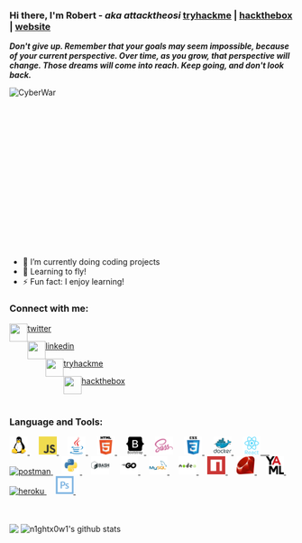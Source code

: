 ### Hi there, I'm Robert - *aka* *attacktheosi* [tryhackme] | [hackthebox] | [website]


_**Don't give up.  Remember that your goals may seem impossible, because of your current perspective.  Over time, as you grow, that perspective will change.  Those dreams will come into reach.  Keep going, and don't look back.**_

<img align="right" src="https://media.giphy.com/media/ELham0Mveox9e/giphy.gif" alt="CyberWar" width="600" height="300">

- 🔭 I’m currently doing coding projects
- 🌱 Learning to fly!
- ⚡ Fun fact: I enjoy learning!

### Connect with me:

<img align="left" height="32" width="32" src="https://cdn.jsdelivr.net/npm/simple-icons@v6/icons/twitter.svg" />

[twitter]

<img align="left" height="32" width="32" src="https://cdn.jsdelivr.net/npm/simple-icons@v6/icons/linkedin.svg" />
 
[linkedin]

<img align="left" height="32" width="32" src="https://cdn.jsdelivr.net/npm/simple-icons@v6/icons/tryhackme.svg" />
 
[tryhackme]

<img align="left" height="32" width="32" src="https://cdn.jsdelivr.net/npm/simple-icons@v6/icons/hackthebox.svg" />

[hackthebox]

<br />

### Language and Tools:

<a href="https://www.linux.org/" target="_blank"> <img src="https://raw.githubusercontent.com/devicons/devicon/master/icons/linux/linux-original.svg" alt="linux" width="32" height="32"/> </a>&nbsp; &nbsp; 
<a href="https://www.java.com" target="_blank"><img height="32" width="32" src="https://raw.githubusercontent.com/github/explore/80688e429a7d4ef2fca1e82350fe8e3517d3494d/topics/javascript/javascript.png" /> </a> &nbsp; &nbsp; 
<a href="https://www.java.com" target="_blank"> <img src="https://raw.githubusercontent.com/devicons/devicon/master/icons/java/java-original.svg" alt="java" width="32" height="32"/> </a>&nbsp; &nbsp; 
<a href="https://www.w3.org/html/" target="_blank"><img height="32" width="32" src="https://raw.githubusercontent.com/github/explore/80688e429a7d4ef2fca1e82350fe8e3517d3494d/topics/html/html.png" /> </a> &nbsp; &nbsp; 
<a href="https://getbootstrap.com" target="_blank"> <img src="https://raw.githubusercontent.com/devicons/devicon/master/icons/bootstrap/bootstrap-plain-wordmark.svg" alt="bootstrap" width="32" height="32"/> </a>&nbsp; &nbsp; 
<img height="32" width="32" src="https://raw.githubusercontent.com/github/explore/80688e429a7d4ef2fca1e82350fe8e3517d3494d/topics/sass/sass.png" /> &nbsp; &nbsp; 
<a href="https://www.w3schools.com/css/" target="_blank"><img height="32" width="32" src="https://raw.githubusercontent.com/github/explore/80688e429a7d4ef2fca1e82350fe8e3517d3494d/topics/css/css.png" /> </a> &nbsp; &nbsp; 
<a href="https://www.docker.com/" target="_blank"> <img src="https://raw.githubusercontent.com/devicons/devicon/master/icons/docker/docker-original-wordmark.svg" alt="docker" width="32" height="32"/> </a> &nbsp; &nbsp; 
<a href="https://reactjs.org/" target="_blank"> <img src="https://raw.githubusercontent.com/devicons/devicon/master/icons/react/react-original-wordmark.svg" alt="react" width="32" height="32"/> &nbsp; &nbsp; 
<a href="https://postman.com" target="_blank"> <img src="https://www.vectorlogo.zone/logos/getpostman/getpostman-icon.svg" alt="postman" width="32" height="32"/> </a> &nbsp; &nbsp;
<a href="https://www.python.org/" target="_blank"><img height="32" width="32" src="https://raw.githubusercontent.com/github/explore/80688e429a7d4ef2fca1e82350fe8e3517d3494d/topics/python/python.png" /> </a> &nbsp; &nbsp; 
<img height="32" width="32" src="https://raw.githubusercontent.com/github/explore/80688e429a7d4ef2fca1e82350fe8e3517d3494d/topics/bash/bash.png" /> &nbsp; &nbsp; 
<a href="https://go.dev/" target="_blank"><img height="32" width="32" src="https://raw.githubusercontent.com/github/explore/80688e429a7d4ef2fca1e82350fe8e3517d3494d/topics/go/go.png" /> </a> &nbsp; &nbsp; 
<a href="https://www.mysql.com/" target="_blank"> <img src="https://raw.githubusercontent.com/devicons/devicon/master/icons/mysql/mysql-original-wordmark.svg" alt="mysql" width="32" height="32"/> </a> &nbsp; &nbsp; 
<a href="https://nodejs.org" target="_blank"> <img src="https://raw.githubusercontent.com/devicons/devicon/master/icons/nodejs/nodejs-original-wordmark.svg" alt="nodejs" width="32" height="32"/> </a>  &nbsp; &nbsp; 
<a href="https://www.npmjs.com/" target="_blank">
<img height="32" width="32" src="https://raw.githubusercontent.com/github/explore/80688e429a7d4ef2fca1e82350fe8e3517d3494d/topics/npm/npm.png" /> </a> &nbsp; &nbsp;
<a href="https://www.ruby-lang.org/en/" target="_blank"> <img height="32" width="32" src="https://raw.githubusercontent.com/github/explore/80688e429a7d4ef2fca1e82350fe8e3517d3494d/topics/ruby/ruby.png" /> </a>&nbsp; &nbsp; 
<a href="https://yaml.org/" target="_blank"><img height="32" width="32" src="https://raw.githubusercontent.com/github/explore/80688e429a7d4ef2fca1e82350fe8e3517d3494d/topics/yaml/yaml.png" /> </a> &nbsp; &nbsp;
<a href="https://heroku.com" target="_blank"> <img src="https://www.vectorlogo.zone/logos/heroku/heroku-icon.svg" alt="heroku" width="32" height="32"/> </a> &nbsp; &nbsp;
<a href="https://www.photoshop.com/en" target="_blank"> <img src="https://raw.githubusercontent.com/devicons/devicon/master/icons/photoshop/photoshop-line.svg" alt="photoshop" width="32" height="32"/> </a>&nbsp; &nbsp;

<br />
<br />


  <img align="center" src="https://github-readme-stats.vercel.app/api/top-langs/?username=n1ghtx0w1&theme=dark">


 <img align="center" src="https://github-readme-stats.vercel.app/api?username=n1ghtx0w1&show_icons=true&theme=dark&line_height=30" alt="n1ghtx0w1's github stats"/>


[website]: https://n1ghtx0w1.github.io
[twitter]: https://twitter.com/attacktheosi
[linkedin]: https://www.linkedin.com/in/robert-head-0x0
[tryhackme]: https://tryhackme.com/p/attacktheosi
[hackthebox]: https://app.hackthebox.com/profile/203937
[ITIL4]: https://n1ghtx0w1.github.io/posts/itil4/

